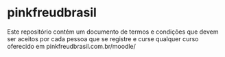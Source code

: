 # pinkfreudbrasil
Este repositório contém um documento de termos e condições que devem ser aceitos por cada pessoa que se registre e curse qualquer curso oferecido em pinkfreudbrasil.com.br/moodle/
